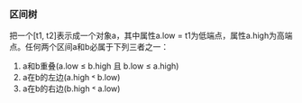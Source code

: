 ### 区间树

把一个[t1, t2]表示成一个对象a，其中属性a.low = t1为低端点，属性a.high为高端点。任何两个区间a和b必属于下列三者之一：
1. a和b重叠(a.low ≤ b.high 且 b.low ≤ a.high)
2. a在b的左边(a.high ˂ b.low)
3. a在b的右边(b.high ˂ a.low)
